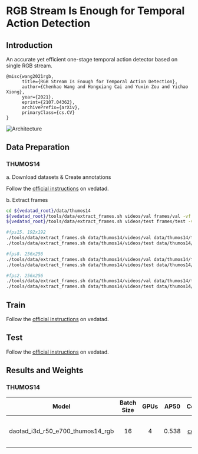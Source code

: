 # RGB Stream Is Enough for Temporal Action Detection
## Introduction
An accurate yet efficient one-stage temporal action detector based on single RGB stream.
```
@misc{wang2021rgb,
      title={RGB Stream Is Enough for Temporal Action Detection}, 
      author={Chenhao Wang and Hongxiang Cai and Yuxin Zou and Yichao Xiong},
      year={2021},
      eprint={2107.04362},
      archivePrefix={arXiv},
      primaryClass={cs.CV}
}
```

![Architecture](https://github.com/Media-Smart/vedatad/blob/main/configs/trainval/daotad/img/Architecture.png)

## Data Preparation

### THUMOS14

a. Download datasets & Create annotations

Follow the [official instructions](https://github.com/Media-Smart/vedatad/tree/main/tools/data/thumos14) on vedatad.

b. Extract frames

```bash
cd ${vedatad_root}/data/thumos14
${vedatad_root}/tools/data/extract_frames.sh videos/val frames/val -vf fps=25 -s 128x128 %05d.png
${vedatad_root}/tools/data/extract_frames.sh videos/test frames/test -vf fps=25 -s 128x128 %05d.png

#fps15. 192x192
./tools/data/extract_frames.sh data/thumos14/videos/val data/thumos14/frames_15fps_192x192/val -vf fps=15 -s 192x192 %05d.png
./tools/data/extract_frames.sh data/thumos14/videos/test data/thumos14/frames_15fps_192x192/test -vf fps=15 -s 192x192 %05d.png

#fps8. 256x256
./tools/data/extract_frames.sh data/thumos14/videos/val data/thumos14/frames_8fps_256x256/val -vf fps=8 -s 256x256 %05d.png
./tools/data/extract_frames.sh data/thumos14/videos/test data/thumos14/frames_8fps_256x256/test -vf fps=8 -s 256x256 %05d.png

#fps2. 256x256
./tools/data/extract_frames.sh data/thumos14/videos/val data/thumos14/frames_2fps_256x256/val -vf fps=2 -s 256x256 %05d.png
./tools/data/extract_frames.sh data/thumos14/videos/test data/thumos14/frames_2fps_256x256/test -vf fps=2 -s 256x256 %05d.png
```

## Train

Follow the [official instructions](https://github.com/Media-Smart/vedatad#train) on vedatad.

## Test

Follow the [official instructions](https://github.com/Media-Smart/vedatad#test) on vedatad.

## Results and Weights
### THUMOS14
|  Model |  Batch Size | GPUs | AP50 | Config | Download |
|:------:|:-----------------------:|:----:|:----:|:------:|:--------:|
| daotad_i3d_r50_e700_thumos14_rgb | 16 | 4 | 0.538 | [config](https://github.com/Media-Smart/vedatad/blob/main/configs/trainval/daotad/daotad_i3d_r50_e700_thumos14_rgb.py) | model weights on [Google Drive](https://drive.google.com/drive/folders/151ueiYJrkL4YtnUktVDQoJ4tir9WdvKB) |
